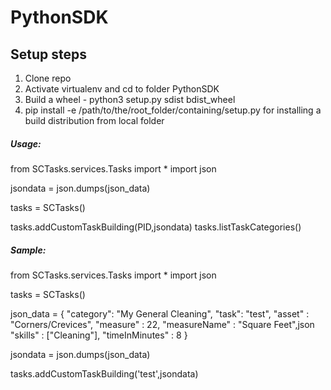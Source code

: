 # PythonSDK

## Setup steps

1. Clone repo
2. Activate virtualenv and cd to folder PythonSDK
3. Build a wheel - python3 setup.py sdist bdist_wheel
4. pip install -e /path/to/the/root_folder/containing/setup.py  for installing a build distribution from local folder


##### Usage:

from SCTasks.services.Tasks import * 
import json 

jsondata = json.dumps(json_data)

tasks = SCTasks() 

tasks.addCustomTaskBuilding(PID,jsondata) 
tasks.listTaskCategories()

##### Sample:

from SCTasks.services.Tasks import * 
import json

tasks = SCTasks()

json_data = {
    "category": "My General Cleaning",
    "task": "test",
    "asset" : "Corners/Crevices",
    "measure" : 22,
    "measureName" : "Square Feet",json
    "skills" :  ["Cleaning"],
    "timeInMinutes" : 8
}

jsondata = json.dumps(json_data)
 
tasks.addCustomTaskBuilding('test',jsondata)


